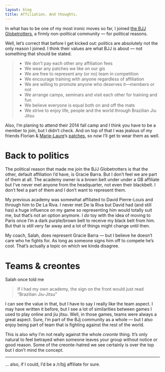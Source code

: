```yaml
---
layout: blog
title: Affiliation. And thoughts.
---
```

In what has to be one of my most ironic moves so far, I joined [the BJJ Globetrotters](http://www.bjjglobetrotters.com/), a firmly non-political community — for political reasons.

Well, let’s correct that before I get kicked out: politics are absolutely not the only reason I joined. I think their values are what BJJ is about — not something that should be stated.

> - We don’t pay each other any affiliation fees
> - We wear any patches we like on our gis
> - We are free to represent any (or no) team in competition
> - We encourage training with anyone regardless of affiliation
> - We are willing to promote anyone who deserves it—members or not
> - We arrange camps, seminars and visit each other for training and fun
> - We believe everyone is equal both on and off the mats
> - We strive to enjoy life, people and the world through Brazilian Jiu Jitsu

Also, I’m planing to attend their 2014 fall camp and I think you have to be a member to join, but I didn’t check. And on top of that I was jealous of my friends Florian & [Marie-Laure](http://www.art-of-bjj.com/en/)’s [patches](http://www.bjjglobetrotters.com/product/large-round-gi-patch/), so now I’ll get to wear them as well.


# Back to politics

The political reason that made me join the BJJ Globetrotters is that the other, default affiliation I’d have, is Gracie Barra. But I don’t feel we are part of them at all. The academy owner is a brown belt under under a GB affiliate but I’ve never met anyone from the headquarter, not even their blackbelt. I don’t feel a part of them and I don’t want to represent them.

My previous academy was somewhat affiliated to David Pierre-Louis and through him to De La Riva. I never met De la Riva but David had (and still has) a huge influence on my game so representing him would totally suit me, but that’s not an option anymore. I *do* toy with the idea of moving to Paris once I’m a dark purple/brown belt to receive my black belt from him. But that is still very far away and a lot of things might change until then. 

My coach, Salah, does represent Gracie Barra — but I believe he doesn’t care who he fights for. As long as someone signs him off to compete he’s cool. That’s actually a topic on which we kinda disagree.


# Teams & creontes

Salah once told me

> If I had my own academy, the sign on the front would just read “Brazilian Jiu-Jitsu”

I can see the value in that, but I have to say I really like the team aspect. I may have written it before, but I see a lot of similarities between games I used to play online and jiu jitsu. Well, in those games, teams were always a great aspect. Sure, I’m part of the BJj community as a whole — but I also enjoy being part of team that is fighting against the rest of the world.

This is also why I’m not really against the whole *creonte* thing. It’s only natural to feel betrayed when someone leaves your group without notice or good reason. Some of the creonte-hatred we see certainly is over the top but I don’t mind the concept.

***

… also, if I could, I’d be a /r/bjj affiliate for sure.